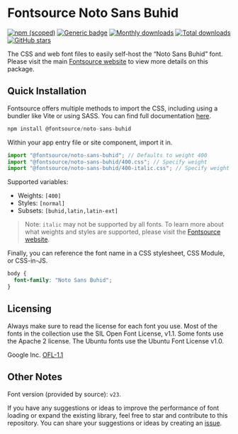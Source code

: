 # Fontsource Noto Sans Buhid

[![npm (scoped)](https://img.shields.io/npm/v/@fontsource/noto-sans-buhid?color=brightgreen)](https://www.npmjs.com/package/@fontsource/noto-sans-buhid) [![Generic badge](https://img.shields.io/badge/fontsource-passing-brightgreen)](https://github.com/fontsource/fontsource) [![Monthly downloads](https://badgen.net/npm/dm/@fontsource/noto-sans-buhid)](https://github.com/fontsource/fontsource) [![Total downloads](https://badgen.net/npm/dt/@fontsource/noto-sans-buhid)](https://github.com/fontsource/fontsource) [![GitHub stars](https://img.shields.io/github/stars/fontsource/fontsource.svg?style=social&label=Star)](https://github.com/fontsource/fontsource/stargazers)

The CSS and web font files to easily self-host the “Noto Sans Buhid” font. Please visit the main [Fontsource website](https://fontsource.org/fonts/noto-sans-buhid) to view more details on this package.

## Quick Installation

Fontsource offers multiple methods to import the CSS, including using a bundler like Vite or using SASS. You can find full documentation [here](https://fontsource.org/docs/getting-started/introduction).

```javascript
npm install @fontsource/noto-sans-buhid
```

Within your app entry file or site component, import it in.

```javascript
import "@fontsource/noto-sans-buhid"; // Defaults to weight 400
import "@fontsource/noto-sans-buhid/400.css"; // Specify weight
import "@fontsource/noto-sans-buhid/400-italic.css"; // Specify weight and style
```

Supported variables:
- Weights: `[400]`
- Styles: `[normal]`
- Subsets: `[buhid,latin,latin-ext]`

> Note: `italic` may not be supported by all fonts. To learn more about what weights and styles are supported, please visit the [Fontsource website](https://fontsource.org/fonts/noto-sans-buhid).

Finally, you can reference the font name in a CSS stylesheet, CSS Module, or CSS-in-JS.

```css
body {
  font-family: "Noto Sans Buhid";
}
```

## Licensing
Always make sure to read the license for each font you use. Most of the fonts in the collection use the SIL Open Font License, v1.1. Some fonts use the Apache 2 license. The Ubuntu fonts use the Ubuntu Font License v1.0.

Google Inc.
[OFL-1.1](http://scripts.sil.org/OFL)

## Other Notes
Font version (provided by source): `v23`.

If you have any suggestions or ideas to improve the performance of font loading or expand the existing library, feel free to star and contribute to this repository. You can share your suggestions or ideas by creating an [issue](https://github.com/fontsource/fontsource/issues).